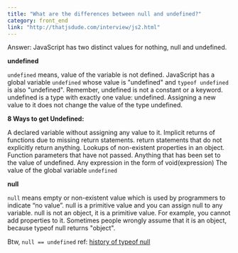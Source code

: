 ```yaml
---
title: "What are the differences between null and undefined?"
category: front_end
link: "http://thatjsdude.com/interview/js2.html"
---
```

Answer: JavaScript has two distinct values for nothing, null and undefined.

**undefined**

`undefined` means, value of the variable is not defined. JavaScript has a global variable `undefined` whose value is "undefined" and `typeof undefined` is also "undefined". Remember, undefined is not a constant or a keyword. undefined is a type with exactly one value: undefined. Assigning a new value to it does not change the value of the type undefined.

**8 Ways to get Undefined:**

A declared variable without assigning any value to it.
Implicit returns of functions due to missing return statements.
return statements that do not explicitly return anything.
Lookups of non-existent properties in an object.
Function parameters that have not passed.
Anything that has been set to the value of undefined.
Any expression in the form of void(expression)
The value of the global variable `undefined`

**null**

`null` means empty or non-existent value which is used by programmers to indicate “no value”. null is a primitive value and you can assign null to any variable. null is not an object, it is a primitive value. For example, you cannot add properties to it. Sometimes people wrongly assume that it is an object, because typeof null returns "object".

Btw, `null == undefined` ref: [history of typeof null](http://www.2ality.com/2013/10/typeof-null.html)
